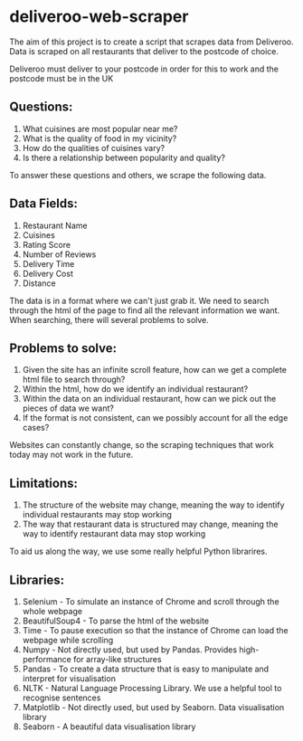 # deliveroo-web-scraper 
The aim of this project is to create a script that scrapes data from Deliveroo. Data is scraped on all restaurants that deliver to the postcode of choice. 

Deliveroo must deliver to your postcode in order for this to work and the postcode must be in the UK

## Questions: 
1. What cuisines are most popular near me? 
2. What is the quality of food in my vicinity?
3. How do the qualities of cuisines vary? 
4. Is there a relationship between popularity and quality?

To answer these questions and others, we scrape the following data.
## Data Fields:
1. Restaurant Name
2. Cuisines
3. Rating Score
4. Number of Reviews
5. Delivery Time
6. Delivery Cost
7. Distance 

The data is in a format where we can't just grab it. We need to search through the html of the page to find all the relevant information we want. When searching, there will several problems to solve.
## Problems to solve:
1. Given the site has an infinite scroll feature, how can we get a complete html file to search through?  
2. Within the html, how do we identify an individual restaurant?
3. Within the data on an individual restaurant, how can we pick out the pieces of data we want?
4. If the format is not consistent, can we possibly account for all the edge cases? 

Websites can constantly change, so the scraping techniques that work today may not work in the future.
## Limitations: 
1. The structure of the website may change, meaning the way to identify individual restaurants may stop working
2. The way that restaurant data is structured may change, meaning the way to identify restaurant data may stop working

To aid us along the way, we use some really helpful Python librarires. 
## Libraries:
1. Selenium - To simulate an instance of Chrome and scroll through the whole webpage
2. BeautifulSoup4 - To parse the html of the website
3. Time - To pause execution so that the instance of Chrome can load the webpage while scrolling
4. Numpy - Not directly used, but used by Pandas. Provides high-performance for array-like structures
5. Pandas - To create a data structure that is easy to manipulate and interpret for visualisation
7. NLTK - Natural Language Processing Library. We use a helpful tool to recognise sentences
8. Matplotlib - Not directly used, but used by Seaborn. Data visualisation library
9. Seaborn - A beautiful data visualisation library
